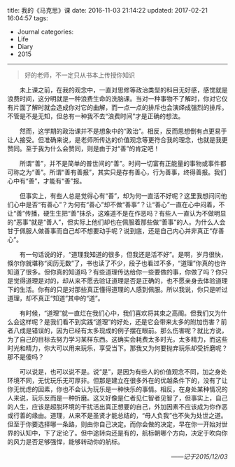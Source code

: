 title: 我的《马克思》课
date: 2016-11-03 21:14:22
updated: 2017-02-21 16:04:57
tags:
- Journal
categories:
- Life
- Diary
- 2015
---
> 好的老师，不一定只从书本上传授你知识

<div style="text-indent:2em">
<p> 未上课之前，在我的观念中，一直对思修等政治类型的科目无好感，感觉就是浪费时间，这分明就是一种浪费生命的洗脑课。当对一种事物不了解时，你对它仅有片面了解时就会造成你对它的曲解，而一点一点的排斥也会演绎成强烈的排斥。不管是不是无知，但总有一种我不去“浪费时间”才是正确的想法。</p>
<p>然而，这学期的政治课并不是想象中的“政治”。相反，反而思想倒有点更易于让人接受。但准确来说，是老师所传达的价值观念等更符合我的理念，也就是我更赞同。至于我为什么会赞同，则是由于对“善”的肯定吧！</p>
<p>所谓“善”，并不是简单的普世间的“善”。时间一切富有正能量的事物或事件都可称之为“善”。所谓“善有善报”，其实只是存有善心，行为善事，终得善报。我们心中有“善”，才能有“善”报。</p>
<p>但事实上，有些人总是觉得心有“善”，却为何一直活不好呢？这里我想问问他们心中是否“有善心”？为何有“善心”却不做“善事”？让“善心”一直在心中闷着，不让“善”传播，硬生生把“善”抹杀，这难道不是在作恶吗？有些人一直认为不做明显的“恶事”就是“善人”，但实际上他们却也在佩服着那些做“善事”的人。为什么人会甘于佩服人做善事而自己却不想要动手呢？说到底，还是自己内心并非真正“存善心”。</p>
<p>有一句话说的好，“道理我知道的很多，但我还是活不好”。是啊，岁月很快，倏尔你就堪称“阅历无数”了，书也读了不少，段子也看过不多，“道理”你真的也许知道了很多。但你真的知道吗？有些道理传达给你一些要做的事，你做了吗？你只是觉得道理是对的，却从来不愿去验证道理是否是正确的，也不愿亲身去体验道理下的生活。你有的只是对那些真正懂得道理的人感到佩服。所以我说，你只是听过道理，却不真正“知道”其中的“道”。</p>
<p>有时候，“道理”就一直烂在我们心中，我们喜欢将其束之高阁。但我们又为什么会这样呢？是我们看不到实践“道理”的好处，还是它会带来太多的附加伤害？前者八成是错误的，因为已经有太多现成的例子摆在眼前。那么伤害呢？就比方说，为了自己的目标去努力学习某样东西。这确实会耗费太多时光，太多精力，而这些时光和精力，你大可以用来玩乐，享受当下。那我又为何要抛弃玩乐却受折磨呢？那不是傻吗？</p>
<p>可以说是，也可以说不是。说“是”，是因为有些人的价值观念不同，加之身处环境不同，无忧玩乐无可厚非。但那是建立在很多外在的优越条件下的，没有了让你无忧虑的因素，你也不会认为玩乐是一种快乐的事情。相反，在身处某种情况的人来说，玩乐反而是一种折磨。这又好像是仁者见仁智者见智了，但事实上，自己的人生，应该是超脱环境的干扰活出真正想要的自己，外加因素不应该成为你作恶或行善的缘由。道理，从来不是圣贤才能总结的，“毋人负我”也不失为处世之道。但至于你要选择哪一条路，则由你自己决定。而你会做的决定，早在你一开始对世界的认知中，下了定论了。但中途转向还是有的，航标朝哪个方向，决定于吹向你的风力是否足够强悍，能够转动你的航标。</p>
</div>

<div style="text-align:right;font-style:italic">
——记于2015/12/03
</div>